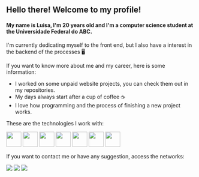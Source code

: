 ## Hello there! Welcome to my profile!
#### My name is Luisa, I'm 20 years old and I'm a computer science student at the Universidade Federal do ABC. 

I'm currently dedicating myself to the front end, but I also have a interest in the backend of the processes 🖥️

If you want to know more about me and my career, here is some information: 
- I worked on some unpaid website projects, you can check them out in my repositories.
- My days always start after a cup of coffee ☕
- I love how programming and the process of finishing a new project works.

These are the technologies I work with:

<img src="https://cdn.jsdelivr.net/gh/devicons/devicon@latest/icons/figma/figma-original.svg" widht="40" height="40"/>  <img src="https://cdn.jsdelivr.net/gh/devicons/devicon@latest/icons/javascript/javascript-original.svg" widht="40" height="40"/> 
            <img src="https://cdn.jsdelivr.net/gh/devicons/devicon@latest/icons/html5/html5-original.svg" widht="40" height="40" /> 
            <img src="https://cdn.jsdelivr.net/gh/devicons/devicon@latest/icons/css3/css3-original.svg" widht="40" height="40" /> 
            <img src="https://cdn.jsdelivr.net/gh/devicons/devicon@latest/icons/react/react-original.svg" widht="40" height="40" /> 
            <img src="https://cdn.jsdelivr.net/gh/devicons/devicon@latest/icons/git/git-original.svg" widht="40" height="40" /> 
            <img src="https://cdn.jsdelivr.net/gh/devicons/devicon@latest/icons/behance/behance-original.svg" widht="40" height="40" />

If you want to contact me or have any suggestion, access the networks: 

<div> 
  <a href="https://www.instagram.com/studiesay/?igsh=eG1sM3c2dGp3dmUw" target="_blank"><img src="https://img.shields.io/badge/-Instagram-%23E4405F?style=for-the-badge&logo=instagram&logoColor=white" target="_blank"></a>
  <a href = "mailto:luisa.sayurisen@gmail.com"><img src="https://img.shields.io/badge/-Gmail-%23333?style=for-the-badge&logo=gmail&logoColor=white" target="_blank"></a>
  <a href="https://www.linkedin.com/in/luisa-sayuri-senzaki/" target="_blank"><img src="https://img.shields.io/badge/-LinkedIn-%230077B5?style=for-the-badge&logo=linkedin&logoColor=white" target="_blank"></a> 
  
</div>
          



      
          
          
          
          
          
          
  
